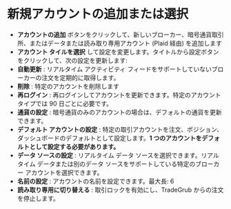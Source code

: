 # **新規アカウントの追加または選択**

- **アカウントの追加** ボタンをクリックして、新しいブローカー、暗号通貨取引所、またはデータまたは読み取り専用アカウント (Plaid 経由) を追加します
- **アカウント タイルを選択** して設定を変更します。タイトルから設定ボタンをクリックして、次の設定を更新します:
- **自動更新** : リアルタイム アクティビティ フィードをサポートしていないブローカーの注文を定期的に取得します。
- **削除** : 特定のアカウントを削除します
- **再ログイン** : 再ログインしてアカウントを更新できます。特定のアカウント タイプでは 90 日ごとに必要です。
- **通貨の設定** : 暗号通貨のみのアカウントの場合は、デフォルトの通貨を更新できます。
- **デフォルト アカウントの設定** : 特定の取引アカウントを注文、ポジション、ダッシュボードのデフォルトとして設定します。**1 つのアカウントをデフォルトとして設定する必要があります。**
- **データ ソースの設定** : リアルタイム データ ソースを選択できます。リアルタイム データまたは別のデータ ソースをサポートしている特定のブローカー アカウントを選択できます。
- **名前の設定** : アカウントの名前を設定できます。最大長: 6
- **読み取り専用に切り替える** : 取引ロックを有効にし、TradeGrub からの注文を停止します。
